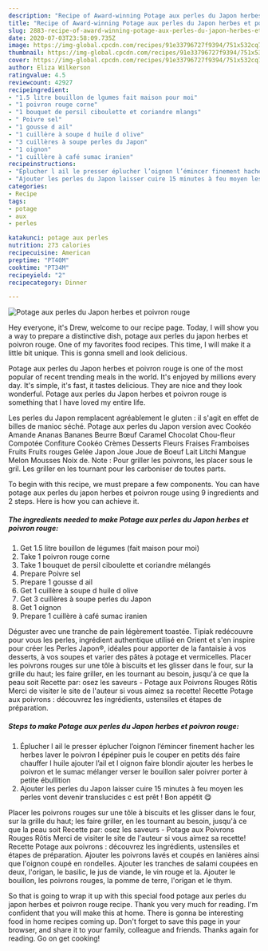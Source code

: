 ```yaml
---
description: "Recipe of Award-winning Potage aux perles du Japon herbes et poivron rouge"
title: "Recipe of Award-winning Potage aux perles du Japon herbes et poivron rouge"
slug: 2883-recipe-of-award-winning-potage-aux-perles-du-japon-herbes-et-poivron-rouge
date: 2020-07-03T23:58:09.735Z
image: https://img-global.cpcdn.com/recipes/91e33796727f9394/751x532cq70/potage-aux-perles-du-japon-herbes-et-poivron-rouge-photo-principale-de-la-recette.jpg
thumbnail: https://img-global.cpcdn.com/recipes/91e33796727f9394/751x532cq70/potage-aux-perles-du-japon-herbes-et-poivron-rouge-photo-principale-de-la-recette.jpg
cover: https://img-global.cpcdn.com/recipes/91e33796727f9394/751x532cq70/potage-aux-perles-du-japon-herbes-et-poivron-rouge-photo-principale-de-la-recette.jpg
author: Eliza Wilkerson
ratingvalue: 4.5
reviewcount: 42927
recipeingredient:
- "1.5 litre bouillon de lgumes fait maison pour moi"
- "1 poivron rouge corne"
- "1 bouquet de persil ciboulette et coriandre mlangs"
- " Poivre sel"
- "1 gousse d ail"
- "1 cuillère à soupe d huile d olive"
- "3 cuillères à soupe perles du Japon"
- "1 oignon"
- "1 cuillère à café sumac iranien"
recipeinstructions:
- "Éplucher l ail le presser éplucher l’oignon l’émincer finement hacher les herbes laver le poivron l épépiner puis le couper en petits dés faire chauffer l huile ajouter l’ail et l oignon faire blondir ajouter les herbes le poivron et le sumac mélanger verser le bouillon saler poivrer porter à petite ébullition"
- "Ajouter les perles du Japon laisser cuire 15 minutes à feu moyen les perles vont devenir translucides c est prêt ! Bon appétit 😋"
categories:
- Recipe
tags:
- potage
- aux
- perles

katakunci: potage aux perles 
nutrition: 273 calories
recipecuisine: American
preptime: "PT40M"
cooktime: "PT34M"
recipeyield: "2"
recipecategory: Dinner

---
```



![Potage aux perles du Japon herbes et poivron rouge](https://img-global.cpcdn.com/recipes/91e33796727f9394/751x532cq70/potage-aux-perles-du-japon-herbes-et-poivron-rouge-photo-principale-de-la-recette.jpg)

Hey everyone, it's Drew, welcome to our recipe page. Today, I will show you a way to prepare a distinctive dish, potage aux perles du japon herbes et poivron rouge. One of my favorites food recipes. This time, I will make it a little bit unique. This is gonna smell and look delicious.

Potage aux perles du Japon herbes et poivron rouge is one of the most popular of recent trending meals in the world. It's enjoyed by millions every day. It's simple, it's fast, it tastes delicious. They are nice and they look wonderful. Potage aux perles du Japon herbes et poivron rouge is something that I have loved my entire life.

Les perles du Japon remplacent agréablement le gluten : il s&#39;agit en effet de billes de manioc séché. Potage aux perles du Japon version avec Cookéo Amande Ananas Bananes Beurre Bœuf Caramel Chocolat Chou-fleur Compotée Confiture Cookéo Crèmes Desserts Fleurs Fraises Framboises Fruits Fruits rouges Gelée Japon Joue Joue de Boeuf Lait Litchi Mangue Melon Mousses Noix de. Note : Pour griller les poivrons, les placer sous le gril. Les griller en les tournant pour les carboniser de toutes parts.


To begin with this recipe, we must prepare a few components. You can have potage aux perles du japon herbes et poivron rouge using 9 ingredients and 2 steps. Here is how you can achieve it.

<!--inarticleads1-->

##### The ingredients needed to make Potage aux perles du Japon herbes et poivron rouge:

1. Get 1.5 litre bouillon de légumes (fait maison pour moi)
1. Take 1 poivron rouge corne
1. Take 1 bouquet de persil ciboulette et coriandre mélangés
1. Prepare  Poivre sel
1. Prepare 1 gousse d ail
1. Get 1 cuillère à soupe d huile d olive
1. Get 3 cuillères à soupe perles du Japon
1. Get 1 oignon
1. Prepare 1 cuillère à café sumac iranien


Déguster avec une tranche de pain légèrement toastée. Tipiak redécouvre pour vous les perles, ingrédient authentique utilisé en Orient et s&#39;en inspire pour créer les Perles Japon®, idéales pour apporter de la fantaisie à vos desserts, à vos soupes et varier des pâtes à potage et vermicelles. Placer les poivrons rouges sur une tôle à biscuits et les glisser dans le four, sur la grille du haut; les faire griller, en les tournant au besoin, jusqu&#39;à ce que la peau soit Recette par: osez les saveurs - Potage aux Poivrons Rouges Rôtis Merci de visiter le site de l&#39;auteur si vous aimez sa recette! Recette Potage aux poivrons : découvrez les ingrédients, ustensiles et étapes de préparation. 

<!--inarticleads2-->

##### Steps to make Potage aux perles du Japon herbes et poivron rouge:

1. Éplucher l ail le presser éplucher l’oignon l’émincer finement hacher les herbes laver le poivron l épépiner puis le couper en petits dés faire chauffer l huile ajouter l’ail et l oignon faire blondir ajouter les herbes le poivron et le sumac mélanger verser le bouillon saler poivrer porter à petite ébullition
1. Ajouter les perles du Japon laisser cuire 15 minutes à feu moyen les perles vont devenir translucides c est prêt ! Bon appétit 😋


Placer les poivrons rouges sur une tôle à biscuits et les glisser dans le four, sur la grille du haut; les faire griller, en les tournant au besoin, jusqu&#39;à ce que la peau soit Recette par: osez les saveurs - Potage aux Poivrons Rouges Rôtis Merci de visiter le site de l&#39;auteur si vous aimez sa recette! Recette Potage aux poivrons : découvrez les ingrédients, ustensiles et étapes de préparation. Ajouter les poivrons lavés et coupés en lanières ainsi que l&#39;oignon coupé en rondelles. Ajouter les tranches de salami coupées en deux, l&#39;origan, le basilic, le jus de viande, le vin rouge et la. Ajouter le bouillon, les poivrons rouges, la pomme de terre, l&#39;origan et le thym. 

So that is going to wrap it up with this special food potage aux perles du japon herbes et poivron rouge recipe. Thank you very much for reading. I'm confident that you will make this at home. There is gonna be interesting food in home recipes coming up. Don't forget to save this page in your browser, and share it to your family, colleague and friends. Thanks again for reading. Go on get cooking!
